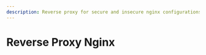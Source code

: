 ```yaml
---
description: Reverse proxy for secure and insecure nginx configurations.
---
```


# Reverse Proxy Nginx

&#x20;
